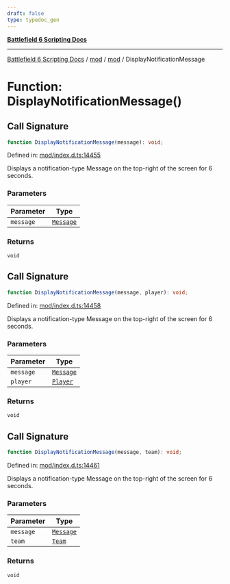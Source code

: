 ```yaml
---
draft: false
type: typedoc_gen
---
```


[**Battlefield 6 Scripting Docs**](../../../_index.md)

***

[Battlefield 6 Scripting Docs](../../../_index.md) / [mod](../../_index.md) / [mod](../_index.md) / DisplayNotificationMessage

# Function: DisplayNotificationMessage()

## Call Signature

```ts
function DisplayNotificationMessage(message): void;
```

Defined in: [mod/index.d.ts:14455](https://github.com/battlefield-portal-community/portal-docs/blob/ff09b2690670f74de7e97198022e5a97ff1161ff/generators/santiago/mod/index.d.ts#L14455)

Displays a notification-type Message on the top-right of the screen for 6 seconds.

### Parameters

| Parameter | Type |
| ------ | ------ |
| `message` | [`Message`](../Message/_index.md) |

### Returns

`void`

## Call Signature

```ts
function DisplayNotificationMessage(message, player): void;
```

Defined in: [mod/index.d.ts:14458](https://github.com/battlefield-portal-community/portal-docs/blob/ff09b2690670f74de7e97198022e5a97ff1161ff/generators/santiago/mod/index.d.ts#L14458)

Displays a notification-type Message on the top-right of the screen for 6 seconds.

### Parameters

| Parameter | Type |
| ------ | ------ |
| `message` | [`Message`](../Message/_index.md) |
| `player` | [`Player`](../Player/_index.md) |

### Returns

`void`

## Call Signature

```ts
function DisplayNotificationMessage(message, team): void;
```

Defined in: [mod/index.d.ts:14461](https://github.com/battlefield-portal-community/portal-docs/blob/ff09b2690670f74de7e97198022e5a97ff1161ff/generators/santiago/mod/index.d.ts#L14461)

Displays a notification-type Message on the top-right of the screen for 6 seconds.

### Parameters

| Parameter | Type |
| ------ | ------ |
| `message` | [`Message`](../Message/_index.md) |
| `team` | [`Team`](../Team/_index.md) |

### Returns

`void`
